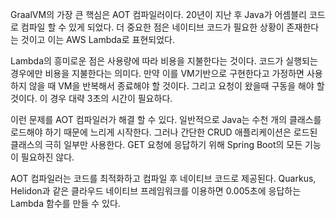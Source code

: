 
GraalVM의 가장 큰 핵심은 AOT 컴파일러이다. 20년이 지난 후 Java가 어셈블리 코드로 컴파일 할 수 있게 되었다. 더 중요한 점은 네이티브 코드가 필요한 상황이 존재한다는 것이고 이는 AWS Lambda로 표현되었다.

Lambda의 흥미로운 점은 사용량에 따라 비용을 지불한다는 것이다. 코드가 실행되는 경우에만 비용을 지불한다는 의미다. 만약 이를 VM기반으로 구현한다고 가정하면 사용하지 않을 때 VM을 반복해서 종료해야 할 것이다. 그리고 요청이 왔을때 구동을 해야 할 것이다. 이 경우 대략 3초의 시간이 필요하다.

이런 문제를 AOT 컴파일러가 해결 할 수 있다. 일반적으로 Java는 수천 개의 클래스를 로드해야 하기 때문에 느리게 시작한다. 그러나 간단한 CRUD 애플리케이션은 로드된 클래스의 극히 일부만 사용한다. GET 요청에 응답하기 위해 Spring Boot의 모든 기능이 필요하진 않다.

AOT 컴파일러는 코드를 최적화하고 컴파일 후 네이티브 코드로 제공된다. Quarkus, Helidon과 같은 클라우드 네이티브 프레임워크를 이용하면 0.005초에 응답하는 Lambda 함수를 만들 수 있다.